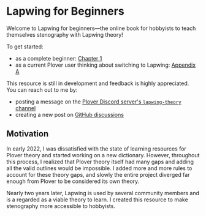 # Lapwing for Beginners

Welcome to Lapwing for beginners—the online book for hobbyists to teach themselves stenography with Lapwing theory!

To get started:

* as a complete beginner: [Chapter 1](Chapter-01.md)
* as a current Plover user thinking about switching to Lapwing: [Appendix A](Appendix-A.md)

This resource is still in development and feedback is highly appreciated. You can reach out to me by:

* posting a message on the [Plover Discord server's <code class="code-mono">lapwing-theory</code> channel](https://discord.gg/rvKuMeem7k)
* creating a new post on [GitHub discussions](https://github.com/aerickt/lapwing-for-beginners/discussions/new/choose)

## Motivation

In early 2022, I was dissatisfied with the state of learning resources for Plover theory and started working on a new dictionary. However, throughout this process, I realized that Plover theory itself had many gaps and adding all the valid outlines would be impossible. I added more and more rules to account for these theory gaps, and slowly the entire project diverged far enough from Plover to be considered its own theory.

Nearly two years later, Lapwing is used by several community members and is a regarded as a viable theory to learn. I created this resource to make stenography more accessible to hobbyists.